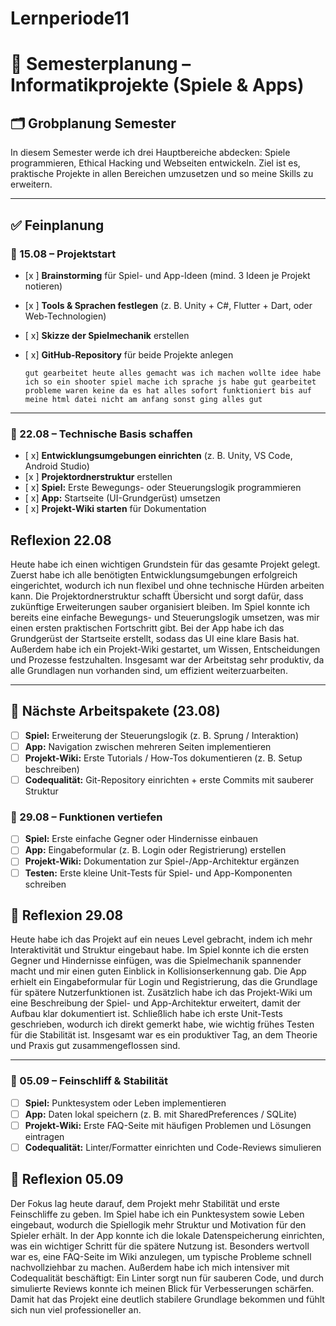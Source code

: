# Lernperiode11

# 📅 Semesterplanung – Informatikprojekte (Spiele & Apps)

## 🗂 Grobplanung Semester
In diesem Semester werde ich drei Hauptbereiche abdecken: Spiele programmieren, Ethical Hacking und Webseiten entwickeln.
Ziel ist es, praktische Projekte in allen Bereichen umzusetzen und so meine Skills zu erweitern.

---

## ✅ Feinplanung

### 📆 15.08 – **Projektstart**
- [x ] **Brainstorming** für Spiel- und App-Ideen (mind. 3 Ideen je Projekt notieren)
- [x ] **Tools & Sprachen festlegen** (z. B. Unity + C#, Flutter + Dart, oder Web-Technologien)
- [ x] **Skizze der Spielmechanik** erstellen
- [ x] **GitHub-Repository** für beide Projekte anlegen

      gut gearbeitet heute alles gemacht was ich machen wollte idee habe ich so ein shooter spiel mache ich sprache js habe gut gearbeitet probleme waren keine da es hat alles sofort funktioniert bis auf meine html datei nicht am anfang sonst ging alles gut

---

### 📆 22.08 – **Technische Basis schaffen**
- [ x] **Entwicklungsumgebungen einrichten** (z. B. Unity, VS Code, Android Studio)
- [x ] **Projektordnerstruktur** erstellen
- [ x] **Spiel:** Erste Bewegungs- oder Steuerungslogik programmieren
- [ x] **App:** Startseite (UI-Grundgerüst) umsetzen
- [ x] **Projekt-Wiki starten** für Dokumentation

##  Reflexion 22.08
Heute habe ich einen wichtigen Grundstein für das gesamte Projekt gelegt. Zuerst habe ich alle benötigten Entwicklungsumgebungen erfolgreich eingerichtet, wodurch ich nun flexibel und ohne technische Hürden arbeiten kann. Die Projektordnerstruktur schafft Übersicht und sorgt dafür, dass zukünftige Erweiterungen sauber organisiert bleiben. Im Spiel konnte ich bereits eine einfache Bewegungs- und Steuerungslogik umsetzen, was mir einen ersten praktischen Fortschritt gibt. Bei der App habe ich das Grundgerüst der Startseite erstellt, sodass das UI eine klare Basis hat. Außerdem habe ich ein Projekt-Wiki gestartet, um Wissen, Entscheidungen und Prozesse festzuhalten. Insgesamt war der Arbeitstag sehr produktiv, da alle Grundlagen nun vorhanden sind, um effizient weiterzuarbeiten.

---

## 📆 Nächste Arbeitspakete (23.08)
- [ ] **Spiel:** Erweiterung der Steuerungslogik (z. B. Sprung / Interaktion)  
- [ ] **App:** Navigation zwischen mehreren Seiten implementieren  
- [ ] **Projekt-Wiki:** Erste Tutorials / How-Tos dokumentieren (z. B. Setup beschreiben)  
- [ ] **Codequalität:** Git-Repository einrichten + erste Commits mit sauberer Struktur

### 📆 29.08 – **Funktionen vertiefen**
- [ ] **Spiel:** Erste einfache Gegner oder Hindernisse einbauen  
- [ ] **App:** Eingabeformular (z. B. Login oder Registrierung) erstellen  
- [ ] **Projekt-Wiki:** Dokumentation zur Spiel-/App-Architektur ergänzen  
- [ ] **Testen:** Erste kleine Unit-Tests für Spiel- und App-Komponenten schreiben  

## 📝 Reflexion 29.08
Heute habe ich das Projekt auf ein neues Level gebracht, indem ich mehr Interaktivität und Struktur eingebaut habe. Im Spiel konnte ich die ersten Gegner und Hindernisse einfügen, was die Spielmechanik spannender macht und mir einen guten Einblick in Kollisionserkennung gab. Die App erhielt ein Eingabeformular für Login und Registrierung, das die Grundlage für spätere Nutzerfunktionen ist. Zusätzlich habe ich das Projekt-Wiki um eine Beschreibung der Spiel- und App-Architektur erweitert, damit der Aufbau klar dokumentiert ist. Schließlich habe ich erste Unit-Tests geschrieben, wodurch ich direkt gemerkt habe, wie wichtig frühes Testen für die Stabilität ist. Insgesamt war es ein produktiver Tag, an dem Theorie und Praxis gut zusammengeflossen sind.  

---

### 📆 05.09 – **Feinschliff & Stabilität**
- [ ] **Spiel:** Punktesystem oder Leben implementieren  
- [ ] **App:** Daten lokal speichern (z. B. mit SharedPreferences / SQLite)  
- [ ] **Projekt-Wiki:** Erste FAQ-Seite mit häufigen Problemen und Lösungen eintragen  
- [ ] **Codequalität:** Linter/Formatter einrichten und Code-Reviews simulieren  

## 📝 Reflexion 05.09
Der Fokus lag heute darauf, dem Projekt mehr Stabilität und erste Feinschliffe zu geben. Im Spiel habe ich ein Punktesystem sowie Leben eingebaut, wodurch die Spiellogik mehr Struktur und Motivation für den Spieler erhält. In der App konnte ich die lokale Datenspeicherung einrichten, was ein wichtiger Schritt für die spätere Nutzung ist. Besonders wertvoll war es, eine FAQ-Seite im Wiki anzulegen, um typische Probleme schnell nachvollziehbar zu machen. Außerdem habe ich mich intensiver mit Codequalität beschäftigt: Ein Linter sorgt nun für sauberen Code, und durch simulierte Reviews konnte ich meinen Blick für Verbesserungen schärfen. Damit hat das Projekt eine deutlich stabilere Grundlage bekommen und fühlt sich nun viel professioneller an.  


